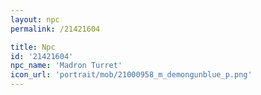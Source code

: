 ```yaml
---
layout: npc
permalink: /21421604

title: Npc
id: '21421604'
npc_name: 'Madron Turret'
icon_url: 'portrait/mob/21000958_m_demongunblue_p.png'
---
```

